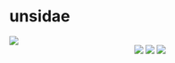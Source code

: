 # unsidae
<img src="https://capsule-render.vercel.app/api?type=waving&color=auto&height=200&section=header&text=undisae[언제시간돼?]&fontSize=50" />
<div align="center">
	<img src="https://img.shields.io/badge/Java-007396?style=flat&logo=Java&logoColor=white" />
  <img src="https://img.shields.io/badge/HTML5-E34F26?style=flat&logo=HTML5&logoColor=white" />
	<img src="https://img.shields.io/badge/Dart-0175C2?style=flat&logo=Dart&logoColor=white" />
</div>
